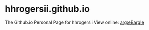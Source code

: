 # hhrogersii.github.io
The Github.io Personal Page for hhrogersii
View online: [arg¡eBarg!e](http://hhrogersii.github.io/)

